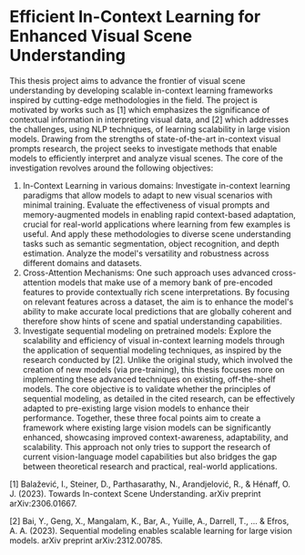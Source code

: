 # Efficient In-Context Learning for Enhanced Visual Scene Understanding

This thesis project aims to advance the frontier of visual scene understanding by developing scalable in-context learning frameworks inspired by cutting-edge methodologies in the field. The project is motivated by works such as [1] which emphasizes the significance of contextual information in interpreting visual data, and [2] which addresses the challenges, using NLP techniques, of learning scalability in large vision models.
Drawing from the strengths of state-of-the-art in-context visual prompts research, the project seeks to investigate methods that enable models to efficiently interpret and analyze visual scenes. The core of the investigation revolves around the following objectives:
1. In-Context Learning in various domains: Investigate in-context learning paradigms that allow models to adapt to new visual scenarios with minimal training. Evaluate the effectiveness of visual prompts and memory-augmented models in enabling rapid context-based adaptation, crucial for real-world applications where learning from few examples is useful. And apply these methodologies to diverse scene understanding tasks such as semantic segmentation, object recognition, and depth estimation. Analyze the model's versatility and robustness across different domains and datasets.
2. Cross-Attention Mechanisms: One such approach uses advanced cross-attention models that make use of a memory bank of pre-encoded features to provide contextually rich scene interpretations. By focusing on relevant features across a dataset, the aim is to enhance the model's ability to make accurate local predictions that are globally coherent and therefore show hints of scene and spatial understanding capabilities.
3. Investigate sequential modeling on pretrained models: Explore the scalability and efficiency of visual in-context learning models through the application of sequential modeling techniques, as inspired by the research conducted by [2]. Unlike the original study, which involved the creation of new models (via pre-training), this thesis focuses more on implementing these advanced techniques on existing, off-the-shelf models. The core objective is to validate whether the principles of sequential modeling, as detailed in the cited research, can be effectively adapted to pre-existing large vision models to enhance their performance.
Together, these three focal points aim to create a framework where existing large vision models can be significantly enhanced, showcasing improved context-awareness, adaptability, and scalability. This approach not only tries to support the research of current vision-language model capabilities but also bridges the gap between theoretical research and practical, real-world applications.

[1] Balažević, I., Steiner, D., Parthasarathy, N., Arandjelović, R., & Hénaff, O. J. (2023). Towards In-context Scene Understanding. arXiv preprint arXiv:2306.01667.

[2] Bai, Y., Geng, X., Mangalam, K., Bar, A., Yuille, A., Darrell, T., ... & Efros, A. A. (2023). Sequential modeling enables scalable learning for large vision models. arXiv preprint arXiv:2312.00785.
